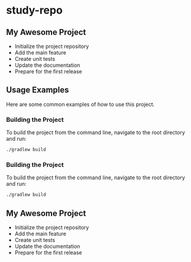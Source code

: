 # study-repo

## My Awesome Project

- Initialize the project repository
- Add the main feature
- Create unit tests
- Update the documentation
- Prepare for the first release

## Usage Examples

Here are some common examples of how to use this project.

### Building the Project
To build the project from the command line, navigate to the root directory and run:
```bash
./gradlew build
```

### Building the Project
To build the project from the command line, navigate to the root directory and run:
```bash
./gradlew build
```

## My Awesome Project

- Initialize the project repository
- Add the main feature
- Create unit tests
- Update the documentation
- Prepare for the first release